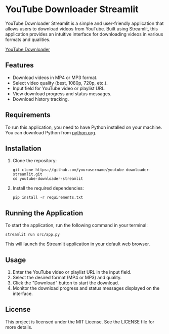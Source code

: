 # YouTube Downloader Streamlit

YouTube Downloader Streamlit is a simple and user-friendly application that allows users to download videos from YouTube. Built using Streamlit, this application provides an intuitive interface for downloading videos in various formats and qualities.

[YouTube Downloader](https://youtubetvideodownloader.streamlit.app/)
## Features

- Download videos in MP4 or MP3 format.
- Select video quality (best, 1080p, 720p, etc.).
- Input field for YouTube video or playlist URL.
- View download progress and status messages.
- Download history tracking.

## Requirements

To run this application, you need to have Python installed on your machine. You can download Python from [python.org](https://www.python.org/downloads/).

## Installation

1. Clone the repository:

   ```
   git clone https://github.com/yourusername/youtube-downloader-streamlit.git
   cd youtube-downloader-streamlit
   ```

2. Install the required dependencies:

   ```
   pip install -r requirements.txt
   ```

## Running the Application

To start the application, run the following command in your terminal:

```
streamlit run src/app.py
```

This will launch the Streamlit application in your default web browser.

## Usage

1. Enter the YouTube video or playlist URL in the input field.
2. Select the desired format (MP4 or MP3) and quality.
3. Click the "Download" button to start the download.
4. Monitor the download progress and status messages displayed on the interface.

## License

This project is licensed under the MIT License. See the LICENSE file for more details.
